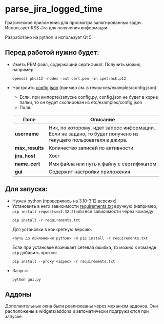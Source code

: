 # parse_jira_logged_time

Графическое приложения для просмотра залогированных задач.
Использует RSS Jira для получения информации.

Разработано на python и использует Qt 5. 

## Перед работой нужно будет:
  * Иметь PEM файл, содержащий сертификат. Получить можно, например:
    ```
    openssl pkcs12 -nodes -out cert.pem -in ipetrash.p12
    ```
  * Настроить [config.json](resources/examples/config.json) (пример см. в resources/examples/config.json).
    * Если, при импорте/запуске config.py, config.json не будет в корне папки, то он будет скопирован из etc/examples/config.json
    * Поля:
  
    | Поле            | Описание                                                                                                          |
    |-----------------|-------------------------------------------------------------------------------------------------------------------|
    | **username**    | Ник, по которому, идет запрос информации.<br/>Если не задано, то будет получено из текущего пользователя в джире. |
    | **max_results** | Количество записей по активности                                                                                  |
    | **jira_host**   | Хост                                                                                                              |
    | **name_cert**   | Имя файла или путь к файлу с сертификатом                                                                         |
    | **gui**         | Содержит настройки приложения                                                                                     |

## Для запуска:
  * Нужен python (проверялось на 3.10-3.12 версиях)
  * Установить в него зависимости [requirements.txt](requirements.txt) вручную (например, `pip install requests==2.32.2`) или все зависимости через команду:
    ```
    pip install -r requirements.txt
    ```
    Для установки в конкретную версию:
    ```
    <путь до приложения python> -m pip install -r requirements.txt
    ```
	Если при установке возникает сетевая ошибка, то можно к команде `pip` добавить прокси:
	```
	pip install --proxy <адрес> -r requirements.txt
	```
  * Запуск:
    ```
    python gui.py

## Аддоны

Дополнительные окна были реализованы через механизм аддонов.
Они расположены в widgets/addons и автоматически подгружаются при запуске.
